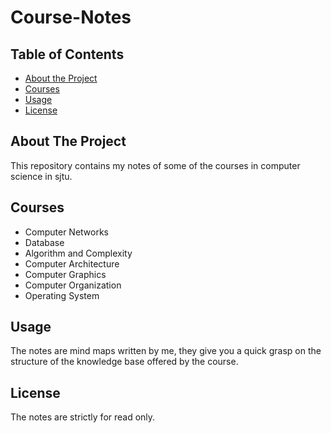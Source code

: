 # Course-Notes

<!-- TABLE OF CONTENTS -->
## Table of Contents

* [About the Project](#about-the-project)
* [Courses](#Courses)
* [Usage](#Usage)
* [License](#License)

<!-- ABOUT THE PROJECT -->
## About The Project
This repository contains my notes of some of the courses in computer 
science in sjtu.

<!-- COURSES -->
## Courses
* Computer Networks
* Database
* Algorithm and Complexity
* Computer Architecture
* Computer Graphics
* Computer Organization
* Operating System
<!-- USAGE -->
## Usage
The notes are mind maps written by me, they give you a 
quick grasp on the structure of the knowledge base offered by the course.

<!-- LICENSE -->
## License
The notes are strictly for read only.

